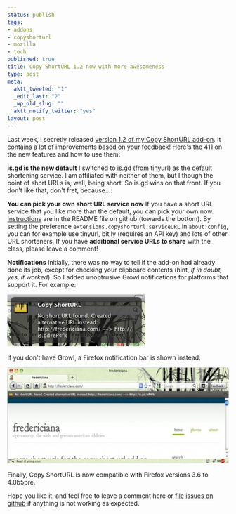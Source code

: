 ```yaml
--- 
status: publish
tags: 
- addons
- copyshorturl
- mozilla
- tech
published: true
title: Copy ShortURL 1.2 now with more awesomeness
type: post
meta: 
  aktt_tweeted: "1"
  _edit_last: "2"
  _wp_old_slug: ""
  aktt_notify_twitter: "yes"
layout: post
---
```

Last week, I secretly released <a href="https://addons.mozilla.org/en-US/firefox/addon/197224/">version 1.2 of my Copy ShortURL add-on</a>. It contains a lot of improvements based on your feedback! Here's the 411 on the new features and how to use them:

<strong>is.gd is the new default</strong>
I switched to <a href="http://is.gd">is.gd</a> (from tinyurl) as the default shortening service. I am affiliated with neither of them, but I though the point of short URLs is, well, being short. So is.gd wins on that front. If you don't like that, don't fret, because...:

<strong>You can pick your own short URL service now</strong>
If you have a short URL service that you like more than the default, you can pick your own now. <a href="http://github.com/fwenzel/copy-shorturl/blob/master/README.md">Instructions</a> are in the README file on github (towards the bottom). By setting the preference <code>extensions.copyshorturl.serviceURL</code> in <code>about:config</code>, you can for example use tinyurl, bit.ly (requires an API key) and lots of other URL shorteners. If you have <strong>additional service URLs to share</strong> with the class, please leave a comment!

<strong>Notifications</strong>
Initially, there was no way to tell if the add-on had already done its job, except for checking your clipboard contents (hint, <em>if in doubt, yes, it worked</em>). So I added unobtrusive Growl notifications for platforms that support it. For example:

<img src="/media/wp/2010/09/copyshorturl-growl.jpg" alt="" title="Copy ShortURL Growl Notification" width="314" height="118" class="aligncenter size-full wp-image-2942" />

If you don't have Growl, a Firefox notification bar is shown instead:

<img src="/media/wp/2010/09/copyshorturl-nogrowl-575x219.jpg" alt="" title="Copy ShortURL NoGrowl notification" width="575" height="219" class="aligncenter size-large wp-image-2945" />

Finally, Copy ShortURL is now compatible with Firefox versions 3.6 to 4.0b5pre.

Hope you like it, and feel free to leave a comment here or <a href="http://github.com/fwenzel/copy-shorturl/issues">file issues on github</a> if anything is not working as expected.
